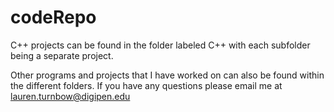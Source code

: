 # codeRepo
C++ projects can be found in the folder labeled C++ with each subfolder being a separate project.

Other programs and projects that I have worked on can also be found within the different folders. If you have any questions please email me at lauren.turnbow@digipen.edu
